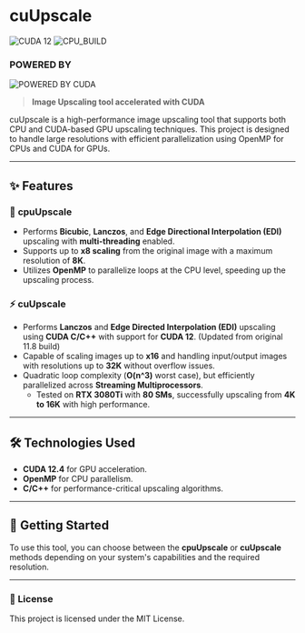 # cuUpscale

![CUDA 12](https://img.shields.io/badge/CUDA-12-brightgreen)
![CPU_BUILD](https://img.shields.io/badge/CPU_BUILD-passing-green)

### POWERED BY
![POWERED BY CUDA](https://upload.wikimedia.org/wikipedia/en/thumb/b/b9/Nvidia_CUDA_Logo.jpg/220px-Nvidia_CUDA_Logo.jpg)

> **Image Upscaling tool accelerated with CUDA**

cuUpscale is a high-performance image upscaling tool that supports both CPU and CUDA-based GPU upscaling techniques. This project is designed to handle large resolutions with efficient parallelization using OpenMP for CPUs and CUDA for GPUs.

---

## ✨ Features

### 🚀 **cpuUpscale**
- Performs **Bicubic**, **Lanczos**, and **Edge Directional Interpolation (EDI)** upscaling with **multi-threading** enabled.
- Supports up to **x8 scaling** from the original image with a maximum resolution of **8K**.
- Utilizes **OpenMP** to parallelize loops at the CPU level, speeding up the upscaling process.

### ⚡ **cuUpscale**
- Performs **Lanczos** and **Edge Directed Interpolation (EDI)** upscaling using **CUDA C/C++** with support for **CUDA 12**. (Updated from original 11.8 build)
- Capable of scaling images up to **x16** and handling input/output images with resolutions up to **32K** without overflow issues.
- Quadratic loop complexity (**O(n^3)** worst case), but efficiently parallelized across **Streaming Multiprocessors**.
  - Tested on **RTX 3080Ti** with **80 SMs**, successfully upscaling from **4K to 16K** with high performance.

---

## 🛠️ Technologies Used

- **CUDA 12.4** for GPU acceleration.
- **OpenMP** for CPU parallelism.
- **C/C++** for performance-critical upscaling algorithms.

---

## 🚀 Getting Started

To use this tool, you can choose between the **cpuUpscale** or **cuUpscale** methods depending on your system's capabilities and the required resolution. 

---

### 📝 License

This project is licensed under the MIT License.
